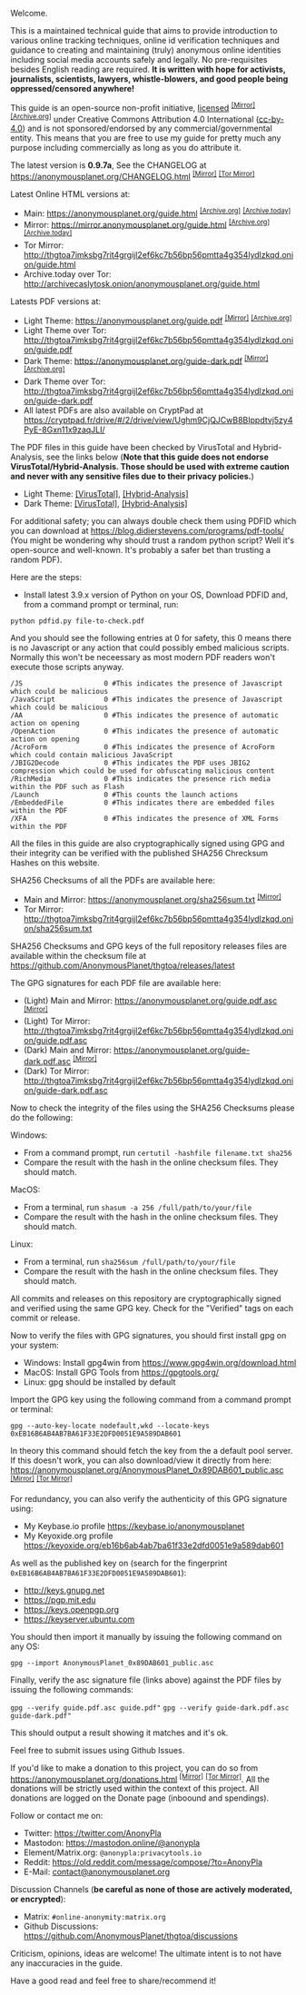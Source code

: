 Welcome.

This is a maintained technical guide that aims to provide introduction to various online tracking techniques, online id verification techniques and guidance to creating and maintaining (truly) anonymous online identities including social media accounts safely and legally. No pre-requisites besides English reading are required. **It is written with hope for activists, journalists, scientists, lawyers, whistle-blowers, and good people being oppressed/censored anywhere!**

This guide is an open-source non-profit initiative, [licensed] <sup>[[Mirror]][8]</sup> <sup>[[Archive.org]][9]</sup> under Creative Commons Attribution 4.0 International ([cc-by-4.0]) and is not sponsored/endorsed by any commercial/governmental entity. This means that you are free to use my guide for pretty much any purpose including commercially as long as you do attribute it.

The latest version is **0.9.7a**, See the CHANGELOG at <https://anonymousplanet.org/CHANGELOG.html> <sup>[[Mirror]][10]</sup> <sup>[[Tor Mirror]][15]</sup>

Latest Online HTML versions at:
- Main: <https://anonymousplanet.org/guide.html> <sup>[[Archive.org]][6]</sup> <sup>[[Archive.today]][7]</sup> 
- Mirror: <https://mirror.anonymousplanet.org/guide.html> <sup>[[Archive.org]][5]</sup> <sup>[[Archive.today]][19]</sup> 
- Tor Mirror: <http://thgtoa7imksbg7rit4grgijl2ef6kc7b56bp56pmtta4g354lydlzkqd.onion/guide.html> 
- Archive.today over Tor: <http://archivecaslytosk.onion/anonymousplanet.org/guide.html>

Latests PDF versions at:
- Light Theme: <https://anonymousplanet.org/guide.pdf> <sup>[[Mirror]][1]</sup> <sup>[[Archive.org]][2]</sup> 
- Light Theme over Tor: <http://thgtoa7imksbg7rit4grgijl2ef6kc7b56bp56pmtta4g354lydlzkqd.onion/guide.pdf> 
- Dark Theme: <https://anonymousplanet.org/guide-dark.pdf> <sup>[[Mirror]][3]</sup> <sup>[[Archive.org]][4]</sup> 
- Dark Theme over Tor: <http://thgtoa7imksbg7rit4grgijl2ef6kc7b56bp56pmtta4g354lydlzkqd.onion/guide-dark.pdf>
- All latest PDFs are also available on CryptPad at <https://cryptpad.fr/drive/#/2/drive/view/Ughm9CjQJCwB8BIppdtvj5zy4PyE-8Gxn11x9zaqJLI/>

The PDF files in this guide have been checked by VirusTotal and Hybrid-Analysis, see the links below (**Note that this guide does not endorse VirusTotal/Hybrid-Analysis. Those should be used with extreme caution and never with any sensitive files due to their privacy policies.**)
- Light Theme: [[VirusTotal]][light_virustotal], [[Hybrid-Analysis]][light_hybrid_analysis]
- Dark Theme: [[VirusTotal]][dark_virustotal], [[Hybrid-Analysis]][dark_hybrid_analysis]

For additional safety; you can always double check them using PDFID which you can download at <https://blog.didierstevens.com/programs/pdf-tools/> (You might be wondering why should trust a random python script? Well it's open-source and well-known. It's probably a safer bet than trusting a random PDF).

Here are the steps:

- Install latest 3.9.x version of Python on your OS, Download PDFID and, from a command prompt or terminal, run:

```python pdfid.py file-to-check.pdf```

And you should see the following entries at 0 for safety, this 0 means there is no Javascript or any action that could possibly embed malicious scripts. Normally this won't be neceessary as most modern PDF readers won't execute those scripts anyway.

```
/JS                    0 #This indicates the presence of Javascript which could be malicious
/JavaScript            0 #This indicates the presence of Javascript which could be malicious
/AA                    0 #This indicates the presence of automatic action on opening
/OpenAction            0 #This indicates the presence of automatic action on opening
/AcroForm              0 #This indicates the presence of AcroForm which could contain malicious JavaScript
/JBIG2Decode           0 #This indicates the PDF uses JBIG2 compression which could be used for obfuscating malicious content
/RichMedia             0 #This indicates the presence rich media within the PDF such as Flash
/Launch                0 #This counts the launch actions
/EmbeddedFile          0 #This indicates there are embedded files within the PDF
/XFA                   0 #This indicates the presence of XML Forms within the PDF
```

All the files in this guide are also cryptographically signed using GPG and their integrity can be verified with the published SHA256 Chrecksum Hashes on this website.

SHA256 Checksums of all the PDFs are available here: 
- Main and Mirror: <https://anonymousplanet.org/sha256sum.txt> <sup>[[Mirror]][11]</sup>
- Tor Mirror: <http://thgtoa7imksbg7rit4grgijl2ef6kc7b56bp56pmtta4g354lydlzkqd.onion/sha256sum.txt>

SHA256 Checksums and GPG keys of the full repository releases files are available within the checksum file at <https://github.com/AnonymousPlanet/thgtoa/releases/latest>

The GPG signatures for each PDF file are available here:
- (Light) Main and Mirror: <https://anonymousplanet.org/guide.pdf.asc> <sup>[[Mirror]][17]</sup>
- (Light) Tor Mirror: <http://thgtoa7imksbg7rit4grgijl2ef6kc7b56bp56pmtta4g354lydlzkqd.onion/guide.pdf.asc>
- (Dark) Main and Mirror: <https://anonymousplanet.org/guide-dark.pdf.asc>  <sup>[[Mirror]][18]</sup>
- (Dark) Tor Mirror: <http://thgtoa7imksbg7rit4grgijl2ef6kc7b56bp56pmtta4g354lydlzkqd.onion/guide-dark.pdf.asc>

Now to check the integrity of the files using the SHA256 Checksums please do the following:

Windows:
- From a command prompt, run ```certutil -hashfile filename.txt sha256```
- Compare the result with the hash in the online checksum files. They should match.

MacOS:
- From a terminal, run ```shasum -a 256 /full/path/to/your/file```
- Compare the result with the hash in the online checksum files. They should match.

Linux: 
- From a terminal, run ```sha256sum /full/path/to/your/file```
- Compare the result with the hash in the online checksum files. They should match.

All commits and releases on this repository are cryptographically signed and verified using the same GPG key. Check for the "Verified" tags on each commit or release.

Now to verify the files with GPG signatures, you should first install gpg on your system:
- Windows: Install gpg4win from <https://www.gpg4win.org/download.html>
- MacOS: Install GPG Tools from <https://gpgtools.org/>
- Linux: gpg should be installed by default

Import the GPG key using the following command from a command prompt or terminal:

```gpg --auto-key-locate nodefault,wkd --locate-keys 0xEB16B6AB4AB7BA61F33E2DFD0051E9A589DAB601```

In theory this command should fetch the key from the a default pool server. If this doesn't work, you can also download/view it directly from here: <https://anonymousplanet.org/AnonymousPlanet_0x89DAB601_public.asc> <sup>[[Mirror]][12]</sup> <sup>[[Tor Mirror]][14]</sup>

For redundancy, you can also verify the authenticity of this GPG signature using:
- My Keybase.io profile <https://keybase.io/anonymousplanet>
- My Keyoxide.org profile <https://keyoxide.org/eb16b6ab4ab7ba61f33e2dfd0051e9a589dab601>

As well as the published key on (search for the fingerprint ```0xEB16B6AB4AB7BA61F33E2DFD0051E9A589DAB601```):
- <http://keys.gnupg.net>
- <https://pgp.mit.edu>
- <https://keys.openpgp.org>
- <https://keyserver.ubuntu.com> 

You should then import it manually by issuing the following command on any OS:

```gpg --import AnonymousPlanet_0x89DAB601_public.asc```

Finally, verify the asc signature file (links above) against the PDF files by issuing the following commands: 

```gpg --verify guide.pdf.asc guide.pdf"```
```gpg --verify guide-dark.pdf.asc guide-dark.pdf"```

This should output a result showing it matches and it's ok.

Feel free to submit issues using Github Issues.

If you'd like to make a donation to this project, you can do so from <https://anonymousplanet.org/donations.html> <sup>[[Mirror]][13]</sup> <sup>[[Tor Mirror]][16]</sup>.
All the donations will be strictly used within the context of this project. All donations are logged on the Donate page (inboound and spendings). 

Follow or contact me on: 
- Twitter: <https://twitter.com/AnonyPla>
- Mastodon: <https://mastodon.online/@anonypla>
- Element/Matrix.org: ```@anonypla:privacytools.io```
- Reddit: <https://old.reddit.com/message/compose/?to=AnonyPla>
- E-Mail: <contact@anonymousplanet.org>

Discussion Channels (**be careful as none of those are actively moderated, or encrypted**):
- Matrix: ```#online-anonymity:matrix.org```
- Github Discussions: <https://github.com/AnonymousPlanet/thgtoa/discussions>

Criticism, opinions, ideas are welcome! The ultimate intent is to not have any inaccuracies in the guide.

Have a good read and feel free to share/recommend it!

[cc-by-4.0]: https://creativecommons.org/licenses/by/4.0/
[licensed]: https://anonymousplanet.org/LICENSE.html
[light_virustotal]: https://www.virustotal.com/gui/file/aeb35f2afecb4df1acde1110d9c6bd35ce49d4a82aaeab527d77ae37da494082/detection
[light_hybrid_analysis]: https://hybrid-analysis.com/sample/aeb35f2afecb4df1acde1110d9c6bd35ce49d4a82aaeab527d77ae37da494082
[dark_virustotal]: https://www.virustotal.com/gui/file/688dcef939940224e13544e850d558d5513abd515cf8ccd1b708cc1e1e97aed9/detection
[dark_hybrid_analysis]: https://hybrid-analysis.com/sample/688dcef939940224e13544e850d558d5513abd515cf8ccd1b708cc1e1e97aed9
[1]: https://mirror.anonymousplanet.org/guide.pdf 
[2]: https://web.archive.org/web/https://anonymousplanet.org/guide.pdf
[3]: https://mirror.anonymousplanet.org/guide-dark.pdf 
[4]: https://web.archive.org/web/https://anonymousplanet.org/guide-dark.pdf
[5]: https://web.archive.org/web/https://mirror.anonymousplanet.org/guide.html
[6]: https://web.archive.org/web/https://anonymousplanet.org/guide.html
[7]: https://archive.fo/anonymousplanet.org/guide.html
[8]: https://mirror.anonymousplanet.org/LICENSE.html
[9]: https://web.archive.org/web/https://anonymousplanet.org/LICENSE.html
[10]: https://mirror.anonymousplanet.org/CHANGELOG.html
[11]: https://mirror.anonymousplanet.org/sha256sum.txt
[12]: https://mirror.anonymousplanet.org/AnonymousPlanet_0x89DAB601_public.asc
[13]: https://mirror.anonymousplanet.org/donations.html
[14]: http://thgtoa7imksbg7rit4grgijl2ef6kc7b56bp56pmtta4g354lydlzkqd.onion/AnonymousPlanet_0x89DAB601_public.asc
[15]: http://thgtoa7imksbg7rit4grgijl2ef6kc7b56bp56pmtta4g354lydlzkqd.onion/CHANGELOG.html
[16]: http://thgtoa7imksbg7rit4grgijl2ef6kc7b56bp56pmtta4g354lydlzkqd.onion/donations.html
[17]: https://mirror.anonymousplanet.org/guide.pdf.asc
[18]: https://mirror.anonymousplanet.org/guide-dark.pdf.asc
[19]: https://archive.fo/mirror.anonymousplanet.org/guide.html